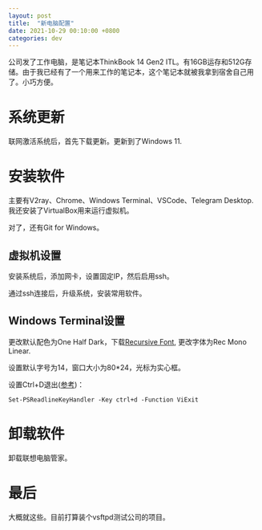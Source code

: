 ```yaml
---
layout: post
title:  "新电脑配置"
date: 2021-10-29 00:10:00 +0800
categories: dev
---
```


公司发了工作电脑，是笔记本ThinkBook 14 Gen2 ITL。有16GB运存和512G存储。由于我已经有了一个用来工作的笔记本，这个笔记本就被我拿到宿舍自己用了。小巧方便。

# 系统更新

联网激活系统后，首先下载更新。更新到了Windows 11.

# 安装软件

主要有V2ray、Chrome、Windows Terminal、VSCode、Telegram Desktop. 我还安装了VirtualBox用来运行虚拟机。

对了，还有Git for Windows。

## 虚拟机设置

安装系统后，添加网卡，设置固定IP，然后启用ssh。

通过ssh连接后，升级系统，安装常用软件。

## Windows Terminal设置

更改默认配色为One Half Dark，下载[Recursive Font](https://recursive.design), 更改字体为Rec Mono Linear.

设置默认字号为14，窗口大小为80*24，光标为实心框。

设置Ctrl+D退出([参考](https://stackoverflow.com/a/53577474/12291425))：
```
Set-PSReadlineKeyHandler -Key ctrl+d -Function ViExit
```

# 卸载软件

卸载联想电脑管家。

# 最后

大概就这些。目前打算装个vsftpd测试公司的项目。

